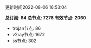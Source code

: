 更新时间2022-08-06 16:53:04

**总订阅: 64**
**总节点: 7278**
**有效节点: 2060**
- trojan节点: 86
- v2ray节点: 1672
- ss节点: 302
